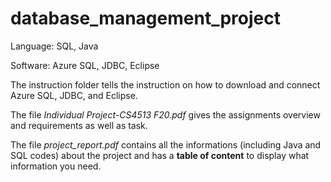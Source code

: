 # database_management_project
Language: SQL, Java

Software: Azure SQL, JDBC, Eclipse 

The instruction folder tells the instruction on how to download and connect Azure SQL, JDBC, and Eclipse.

The file _Individual Project-CS4513 F20.pdf_ gives the assignments overview and requirements as well as task.

The file _project_report.pdf_ contains all the informations (including Java and SQL codes) about the project and has a **table of content** to display what information you need.
